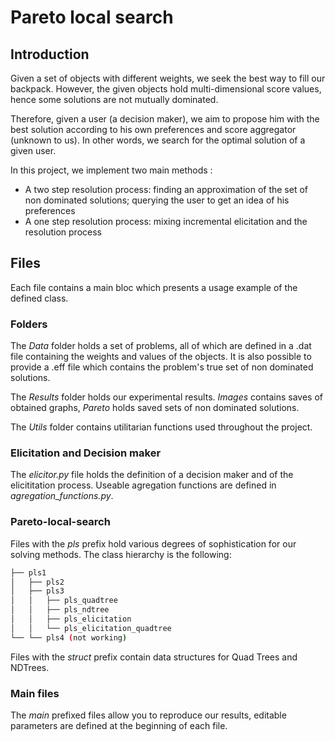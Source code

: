 # Pareto local search

## Introduction

Given a set of objects with different weights, we seek the best way to fill our backpack. However, the given objects hold multi-dimensional score values, hence some solutions are not mutually dominated.

Therefore, given a user (a decision maker), we aim to propose him with the best solution according to his own preferences and score aggregator (unknown to us). In other words, we search for the optimal solution of a given user.

In this project, we implement two main methods :
* A two step resolution process: finding an approximation of the set of non dominated solutions; querying the user to get an idea of his preferences
* A one step resolution process: mixing incremental elicitation and the resolution process

## Files

Each file contains a main bloc which presents a usage example of the defined class.

### Folders

The *Data* folder holds a set of problems, all of which are defined in a .dat file containing the weights and values of the objects. It is also possible to provide a .eff file which contains the problem's true set of non dominated solutions.

The *Results* folder holds our experimental results. *Images* contains saves of obtained graphs, *Pareto* holds saved sets of non dominated solutions.

The *Utils* folder contains utilitarian functions used throughout the project.

### Elicitation and Decision maker

The *elicitor.py* file holds the definition of a decision maker and of the elicititation process. Useable agregation functions are defined in *agregation_functions.py*.

### Pareto-local-search

Files with the *pls* prefix hold various degrees of sophistication for our solving methods. The class hierarchy is the following:

```bash
├── pls1
│   ├── pls2
│   ├── pls3
│   │   ├── pls_quadtree
│   │   ├── pls_ndtree
│   │   ├── pls_elicitation
│   │   └── pls_elicitation_quadtree
└── └── pls4 (not working)
```

Files with the *struct* prefix contain data structures for Quad Trees and NDTrees.

### Main files

The *main* prefixed files allow you to reproduce our results, editable parameters are defined at the beginning of each file.
